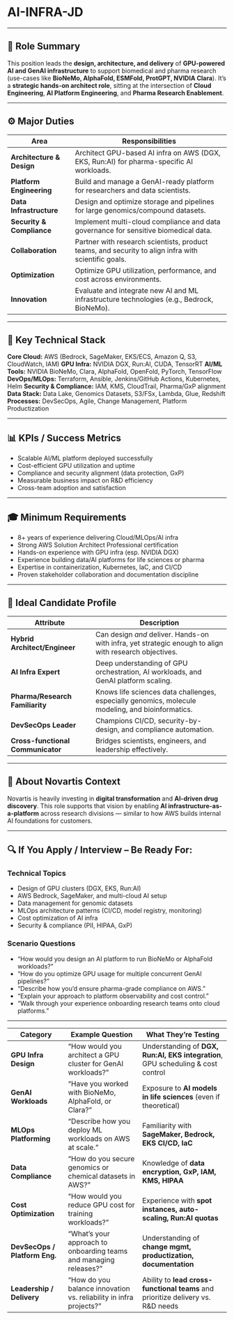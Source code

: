 # AI-INFRA-JD

---

## 🧩 **Role Summary**

This position leads the **design, architecture, and delivery** of **GPU-powered AI and GenAI infrastructure** to support biomedical and pharma research (use-cases like **BioNeMo, AlphaFold, ESMFold, ProtGPT, NVIDIA Clara**).
It’s a **strategic hands-on architect role**, sitting at the intersection of **Cloud Engineering**, **AI Platform Engineering**, and **Pharma Research Enablement**.

---

## ⚙️ **Major Duties**

| Area                      | Responsibilities                                                                                    |
| ------------------------- | --------------------------------------------------------------------------------------------------- |
| **Architecture & Design** | Architect GPU-based AI infra on AWS (DGX, EKS, Run:AI) for pharma-specific AI workloads.            |
| **Platform Engineering**  | Build and manage a GenAI-ready platform for researchers and data scientists.                        |
| **Data Infrastructure**   | Design and optimize storage and pipelines for large genomics/compound datasets.                     |
| **Security & Compliance** | Implement multi-cloud compliance and data governance for sensitive biomedical data.                 |
| **Collaboration**         | Partner with research scientists, product teams, and security to align infra with scientific goals. |
| **Optimization**          | Optimize GPU utilization, performance, and cost across environments.                                |
| **Innovation**            | Evaluate and integrate new AI and ML infrastructure technologies (e.g., Bedrock, BioNeMo).          |

---

## 🧠 **Key Technical Stack**

**Core Cloud:** AWS (Bedrock, SageMaker, EKS/ECS, Amazon Q, S3, CloudWatch, IAM)
**GPU Infra:** NVIDIA DGX, Run:AI, CUDA, TensorRT
**AI/ML Tools:** NVIDIA BioNeMo, Clara, AlphaFold, OpenFold, PyTorch, TensorFlow
**DevOps/MLOps:** Terraform, Ansible, Jenkins/GitHub Actions, Kubernetes, Helm
**Security & Compliance:** IAM, KMS, CloudTrail, Pharma/GxP alignment
**Data Stack:** Data Lake, Genomics Datasets, S3/FSx, Lambda, Glue, Redshift
**Processes:** DevSecOps, Agile, Change Management, Platform Productization

---

## 📊 **KPIs / Success Metrics**

* Scalable AI/ML platform deployed successfully
* Cost-efficient GPU utilization and uptime
* Compliance and security alignment (data protection, GxP)
* Measurable business impact on R&D efficiency
* Cross-team adoption and satisfaction

---

## 🎓 **Minimum Requirements**

* 8+ years of experience delivering Cloud/MLOps/AI infra
* Strong AWS Solution Architect Professional certification
* Hands-on experience with GPU infra (esp. NVIDIA DGX)
* Experience building data/AI platforms for life sciences or pharma
* Expertise in containerization, Kubernetes, IaC, and CI/CD
* Proven stakeholder collaboration and documentation discipline

---

## 💪 **Ideal Candidate Profile**

| Attribute                         | Description                                                                                            |
| --------------------------------- | ------------------------------------------------------------------------------------------------------ |
| **Hybrid Architect/Engineer**     | Can design *and* deliver. Hands-on with infra, yet strategic enough to align with research objectives. |
| **AI Infra Expert**               | Deep understanding of GPU orchestration, AI workloads, and GenAI platform scaling.                     |
| **Pharma/Research Familiarity**   | Knows life sciences data challenges, especially genomics, molecule modeling, and bioinformatics.       |
| **DevSecOps Leader**              | Champions CI/CD, security-by-design, and compliance automation.                                        |
| **Cross-functional Communicator** | Bridges scientists, engineers, and leadership effectively.                                             |

---

## 🏢 **About Novartis Context**

Novartis is heavily investing in **digital transformation** and **AI-driven drug discovery**.
This role supports that vision by enabling **AI infrastructure-as-a-platform** across research divisions — similar to how AWS builds internal AI foundations for customers.

---

## 🔍 **If You Apply / Interview – Be Ready For:**

### **Technical Topics**

* Design of GPU clusters (DGX, EKS, Run:AI)
* AWS Bedrock, SageMaker, and multi-cloud AI setup
* Data management for genomic datasets
* MLOps architecture patterns (CI/CD, model registry, monitoring)
* Cost optimization of AI infra
* Security & compliance (PII, HIPAA, GxP)

### **Scenario Questions**

* “How would you design an AI platform to run BioNeMo or AlphaFold workloads?”
* “How do you optimize GPU usage for multiple concurrent GenAI pipelines?”
* “Describe how you’d ensure pharma-grade compliance on AWS.”
* “Explain your approach to platform observability and cost control.”
* “Walk through your experience onboarding research teams onto cloud platforms.”

---

| Category                      | Example Question                                                   | What They’re Testing                                                             |
| ----------------------------- | ------------------------------------------------------------------ | -------------------------------------------------------------------------------- |
| **GPU Infra Design**          | “How would you architect a GPU cluster for GenAI workloads?”       | Understanding of **DGX, Run:AI, EKS integration**, GPU scheduling & cost control |
| **GenAI Workloads**           | “Have you worked with BioNeMo, AlphaFold, or Clara?”               | Exposure to **AI models in life sciences** (even if theoretical)                 |
| **MLOps Platforming**         | “Describe how you deploy ML workloads on AWS at scale.”            | Familiarity with **SageMaker, Bedrock, EKS CI/CD, IaC**                          |
| **Data Compliance**           | “How do you secure genomics or chemical datasets in AWS?”          | Knowledge of **data encryption, GxP, IAM, KMS, HIPAA**                           |
| **Cost Optimization**         | “How would you reduce GPU cost for training workloads?”            | Experience with **spot instances, auto-scaling, Run:AI quotas**                  |
| **DevSecOps / Platform Eng.** | “What’s your approach to onboarding teams and managing releases?”  | Understanding of **change mgmt, productization, documentation**                  |
| **Leadership / Delivery**     | “How do you balance innovation vs. reliability in infra projects?” | Ability to **lead cross-functional teams** and prioritize delivery vs. R&D needs |
